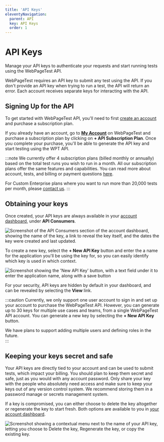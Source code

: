 ```yaml
---
title: 'API Keys'
eleventyNavigation:
  parent: API 
  key: API Keys
  order: 1
---
```

# API Keys
Manage your API keys to authenticate your requests and start running tests using the WebPageTest API.

WebPageTest requires an API key to submit any test using the API. If you don't provide an API key when trying to run a test, the API will return an error. Each account receives separate keys for interacting with the API.

## Signing Up for the API
To get started with WebPageTest API, you'll need to first [create an account](https://app.webpagetest.org/ui/entry/wpt/signup?enableSub=true&utm_source=docs&utm_medium=docs&utm_campaign=apidocs&utm_content=account) and purchase a subscription plan.

If you already have an account, go to [**My Account**](https://app.webpagetest.org/ui/wpt/myAccount) on WebPageTest and purchase a subscription plan by clicking on **+ API Subscription Plan**. Once you complete your purchase, you'll be able to generate the API key and start testing using the WPT API. 

:::note
We currently offer 4 subscription plans (billed monthly or annually) based on the total test runs you wish to run in a month. All our subscription plans offer the same features and capabilities. You can read more about account, tests, and billing or payment questions [here](http://docs.webpagetest.org/api/faqs).

For Custom Enterprise plans where you want to run more than 20,000 tests per month, please [contact us](https://www.product.webpagetest.org/contact).
:::

## Obtaining your keys
Once created, your API keys are always available in your [account dashboard](https://app.webpagetest.org/ui/wpt/myAccount), under **API Consumers**.

<img src="/img/api-key-consumers.png" alt="Screenshot of the API Consumers section of the account dashboard, showing the name of the key, a link to reveal the key itself, and the dates the key were created and last updated.">

To create a new key, select the **+ New API Key** button and enter the a name for the application you'll be using the key for, so you can easily identify which key is used in which context.

<img src="/img/api-key-create.png" alt="Screenshot showing the 'New API Key' button, with a text field under it to enter the application name, along with a save button">

For your security, API keys are hidden by default in your dashboard, and can be revealed by selecting the **View** link.

:::caution
Currently, we only support one user account to sign in and set up your account to purchase the WebPageTest API. However, you can generate up to 30 keys for multiple use cases and teams, from a single WebPageTest API account. You can generate a new key by selecting the **+ New API Key** button.

We have plans to support adding multiple users and defining roles in the future.  
:::

## Keeping your keys secret and safe
Your API keys are directly tied to your account and can be used to submit tests, which impact your billing. You should plan to keep them secret and safe, just as you would with any account password. Only share your key with the people who absolutely need access and make sure to keep your keys out of any version control system. We recommend storing them in a password manage or secrets management system.

If a key is compromised, you can either choose to delete the key altogether or regenerate the key to start fresh. Both options are available to you in [your account dashboard](https://app.webpagetest.org/ui/wpt/myAccount).

<img src="/img/api-key-delete.png" alt="Screenshot showing a contextual menu next to the name of your API key, letting you choose to Delete the key, Regenerate the key, or copy the existing key.">
